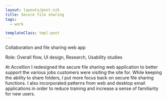 ```yaml
---
layout: layouts/post.njk
title: Secure file sharing
tags:
  - work

templateClass: tmpl-post
---
```


Collaboration and file sharing web app

Role: Overall flow, UI design, Research, Usability studies

At Accellion I redesigned the secure file sharing web application to better support the various jobs customers were visiting the site for. While keeping the ability to share folders, I put more focus back on secure file sharing functions. I also incorporated patterns from web and desktop email applications in order to reduce training and increase a sense of familiarity for new users.